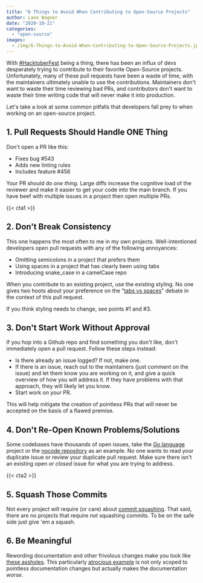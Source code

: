 ```yaml
---
title: "6 Things to Avoid When Contributing to Open-Source Projects"
author: Lane Wagner
date: "2020-10-21"
categories: 
  - "open-source"
images:
  - /img/6-Things-to-Avoid-When-Contributing-to-Open-Source-Projects.jpeg
---
```


With [#HacktoberFest](https://hacktoberfest.digitalocean.com/) being a thing, there has been an influx of devs desperately trying to contribute to their favorite Open-Source projects. Unfortunately, many of these pull requests have been a waste of time, with the maintainers ultimately unable to use the contributions. Maintainers don't want to waste their time reviewing bad PRs, and contributors don't want to waste their time writing code that will never make it into production.

Let's take a look at some common pitfalls that developers fall prey to when working on an open-source project.

## 1\. Pull Requests Should Handle ONE Thing

Don't open a PR like this:

- Fixes bug #543
- Adds new linting rules
- Includes feature #456

Your PR should do _one thing_. Large diffs increase the cognitive load of the reviewer and make it easier to get your code into the main branch. If you have beef with multiple issues in a project then open multiple PRs.

{{< cta1 >}}

## 2\. Don't Break Consistency

This one happens the most often to me in my own projects. Well-intentioned developers open pull requests with any of the following annoyances:

- Omitting semicolons in a project that prefers them
- Using spaces in a project that has clearly been using tabs
- Introducing snake\_case in a camelCase repo

When you contribute to an existing project, use the existing styling. No one gives two hoots about your preference on the "[tabs vs spaces](https://www.youtube.com/watch?v=SsoOG6ZeyUI)" debate in the context of this pull request.

If you think styling needs to change, see points #1 and #3.

## 3\. Don't Start Work Without Approval

If you hop into a Github repo and find something you don't like, don't immediately open a pull request. Follow these steps instead:

- Is there already an issue logged? If not, make one.
- If there is an issue, reach out to the maintainers (just comment on the issue) and let them know you are working on it, and give a quick overview of how you will address it. If they have problems with that approach, they will likely let you know.
- Start work on your PR.

This will help mitigate the creation of pointless PRs that will never be accepted on the basis of a flawed premise.

## 4\. Don't Re-Open Known Problems/Solutions

Some codebases have thousands of open issues, take the [Go language](https://github.com/golang/go) project or the [nocode repository](https://github.com/kelseyhightower/nocode) as an example. No one wants to read your duplicate issue or review your duplicate pull request. Make sure there isn't an existing open _or closed_ issue for what you are trying to address.

{{< cta2 >}}

## 5\. Squash Those Commits

Not every project will require (or care) about [commit squashing](https://github.com/wprig/wprig/wiki/How-to-squash-commits). That said, there are no projects that require _not_ squashing commits. To be on the safe side just give 'em a squash.

## 6\. Be Meaningful

Rewording documentation and other frivolous changes make you look like [these assholes](https://github.com/whatwg/html/pulls?q=is%3Apr+is%3Aclosed+label%3Aspam). This particularly [atrocious example](https://github.com/whatwg/html/pull/6075) is not only scoped to pointless documentation changes but actually makes the documentation _worse_.
